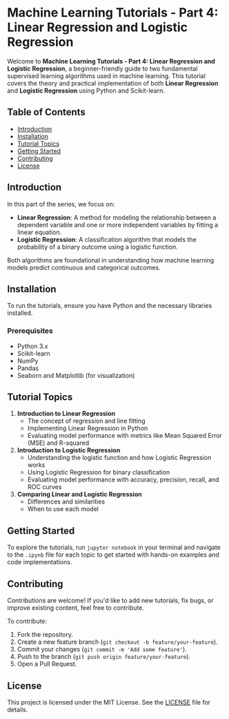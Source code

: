 # Machine Learning Tutorials - Part 4: Linear Regression and Logistic Regression

Welcome to **Machine Learning Tutorials - Part 4: Linear Regression and Logistic Regression**, a beginner-friendly guide to two fundamental supervised learning algorithms used in machine learning. This tutorial covers the theory and practical implementation of both **Linear Regression** and **Logistic Regression** using Python and Scikit-learn.

## Table of Contents
- [Introduction](#introduction)
- [Installation](#installation)
- [Tutorial Topics](#tutorial-topics)
- [Getting Started](#getting-started)
- [Contributing](#contributing)
- [License](#license)

## Introduction
In this part of the series, we focus on:
- **Linear Regression**: A method for modeling the relationship between a dependent variable and one or more independent variables by fitting a linear equation.
- **Logistic Regression**: A classification algorithm that models the probability of a binary outcome using a logistic function.

Both algorithms are foundational in understanding how machine learning models predict continuous and categorical outcomes.

## Installation
To run the tutorials, ensure you have Python and the necessary libraries installed.

### Prerequisites
- Python 3.x
- Scikit-learn
- NumPy
- Pandas
- Seaborn and Matplotlib (for visualization)

## Tutorial Topics
1. **Introduction to Linear Regression**
   - The concept of regression and line fitting
   - Implementing Linear Regression in Python
   - Evaluating model performance with metrics like Mean Squared Error (MSE) and R-squared
2. **Introduction to Logistic Regression**
   - Understanding the logistic function and how Logistic Regression works
   - Using Logistic Regression for binary classification
   - Evaluating model performance with accuracy, precision, recall, and ROC curves
3. **Comparing Linear and Logistic Regression**
   - Differences and similarities
   - When to use each model

## Getting Started
To explore the tutorials, run `jupyter notebook` in your terminal and navigate to the `.ipynb` file for each topic to get started with hands-on examples and code implementations.

## Contributing
Contributions are welcome! If you'd like to add new tutorials, fix bugs, or improve existing content, feel free to contribute.

To contribute:
1. Fork the repository.
2. Create a new feature branch (`git checkout -b feature/your-feature`).
3. Commit your changes (`git commit -m 'Add some feature'`).
4. Push to the branch (`git push origin feature/your-feature`).
5. Open a Pull Request.

## License
This project is licensed under the MIT License. See the [LICENSE](LICENSE) file for details.
